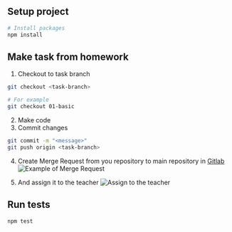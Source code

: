 ## Setup project

```bash
# Install packages
npm install
```

## Make task from homework
1. Checkout to task branch
```bash
git checkout <task-branch>

# For example
git checkout 01-basic
```

2. Make code
3. Commit changes
```bash
git commit -m "<message>"
git push origin <task-branch>
```
4. Create Merge Request from you repository to main repository in [Gitlab](https://gitlab.school.noveogroup.com/)
![Example of Merge Request](http://dl4.joxi.net/drive/2018/02/05/0008/0579/524867/67/875f373ebf.jpg)

5. And assign it to the teacher
![Assign to the teacher](http://dl4.joxi.net/drive/2018/02/05/0008/0579/524867/67/3270a6c14e.jpg)

## Run tests
```bash
npm test
```
